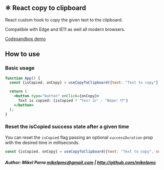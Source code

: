 ## ⚛️ React copy to clipboard

React custom hook to copy the given text to the clipboard.

Compatible with Edge and IE11 as well all modern browsers.

[Codesandbox demo](https://codesandbox.io/s/react-use-copy-to-clipboard-dsoyn)

## How to use

### Basic usage
```jsx
function App() {
  const {isCopied, onCopy} = useCopyToClipboard({text: "Text to copy"});

  return (
    <button type="button" onClick={onCopy}>
      Text is copied: {isCopied ? "Yes! 👍" : "Nope! 👎"}
    </button>
  );
}
```

### Reset the isCopied success state after a given time

You can reset the ```isCopied``` flag passing an optional ```successDuration``` prop with the desired time in milliseconds.

```jsx
const {isCopied, onCopy} = useCopyToClipboard({text: "Text to copy", successDuration: 2000});
```

##### Author: Mikel Parra <mikelpmc@gmail.com> | <http://github.com/mikelpmc>
